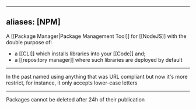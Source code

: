 
---
aliases: [NPM]
---

A [[Package Manager|Package Management Tool]] for [[NodeJS]] with the double purpose of:

- a [[CLI]] which installs libraries into your [[Code]] and;
- a [[repository manager]] where such libraries are deployed by default

---

In the past named using anything that was URL compliant but now it's more restrict, for instance, it only accepts lower-case letters

---

Packages cannot be deleted after 24h of their publication